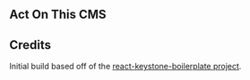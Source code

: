## Act On This CMS

## Credits
Initial build based off of the [react-keystone-boilerplate project](https://github.com/Davidcreador/react-keystone-boilerplate.git).
